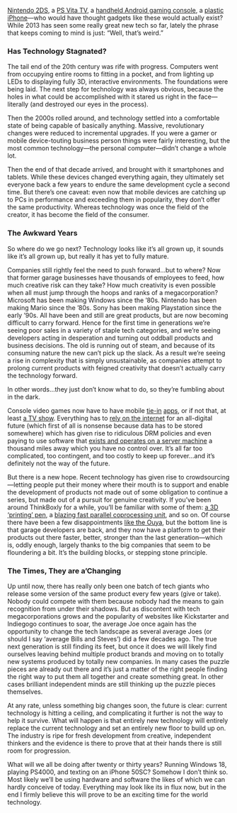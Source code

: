 <!--t What’s Going on With Technology? t-->
<!--tag 2013,archive,features,tech,thinkboxly tag-->
<!--image /content/images/whats-going-on-with-technology/questionmarkboard1.jpg image-->
  
[Nintendo 2DS](http://www.nintendo.com/3ds/new/), a [PS Vita TV](http://kotaku.com/introducing-ps-vita-tv-1276599936), a [handheld Android gaming console](http://shield.nvidia.com/), a [plastic iPhone](http://www.apple.com/iphone-5c/)—who would have thought gadgets like these would actually exist? While 2013 has seen some really great new tech so far, lately the phrase that keeps coming to mind is just: “Well, that’s weird.”  
  

### Has Technology Stagnated?

  
The tail end of the 20th century was rife with progress. Computers went from occupying entire rooms to fitting in a pocket, and from lighting up LEDs to displaying fully 3D, interactive environments. The foundations were being laid. The next step for technology was always obvious, because the holes in what could be accomplished with it stared us right in the face—literally (and destroyed our eyes in the process).  
  
Then the 2000s rolled around, and technology settled into a comfortable state of being capable of basically anything. Massive, revolutionary changes were reduced to incremental upgrades. If you were a gamer or mobile device-touting business person things were fairly interesting, but the most common technology—the personal computer—didn’t change a whole lot.  
  
Then the end of that decade arrived, and brought with it smartphones and tablets. While these devices changed everything again, they ultimately set everyone back a few years to endure the same development cycle a second time. But there’s one caveat: even now that mobile devices are catching up to PCs in performance and exceeding them in popularity, they don’t offer the same productivity. Whereas technology was once the field of the creator, it has become the field of the consumer.  
  

### The Awkward Years

  
So where do we go next? Technology looks like it’s all grown up, it sounds like it’s all grown up, but really it has yet to fully mature.  
  
Companies still rightly feel the need to push forward…but to where? Now that former garage businesses have thousands of employees to feed, how much creative risk can they take? How much creativity is even possible when all must jump through the hoops and ranks of a megacorporation? Microsoft has been making Windows since the ’80s. Nintendo has been making Mario since the ’80s. Sony has been making Playstation since the early ’90s. All have been and still are great products, but are now becoming difficult to carry forward. Hence for the first time in generations we’re seeing poor sales in a variety of staple tech categories, and we’re seeing developers acting in desperation and turning out oddball products and business decisions. The old is running out of steam, and because of its consuming nature the new can’t pick up the slack. As a result we’re seeing a rise in complexity that is simply unsustainable, as companies attempt to prolong current products with feigned creativity that doesn’t actually carry the technology forward.  
  
In other words…they just don’t know what to do, so they’re fumbling about in the dark.  
  
Console video games now have to have mobile [tie-in](http://www.youtube.com/watch?v=Vxc3F1Skpcg) [apps](http://www.joystiq.com/2013/09/07/watch-dogs-free-mobile-companion-app-detailed/), or if not that, at least [a TV show](http://www.polygon.com/2013/6/12/4420924/quantum-break-xbox-one-remedy-e3-2013). Everything has to [rely on the internet](http://en.wikipedia.org/wiki/Always-on_DRM) for an all-digital future (which first of all is nonsense because data has to be stored somewhere) which has given rise to ridiculous DRM policies and even paying to use software that [exists and operates on a server machine](http://en.wikipedia.org/wiki/Cloud_gaming) a thousand miles away which you have no control over. It’s all far too complicated, too contingent, and too costly to keep up forever…and it’s definitely not the way of the future.  
  
But there is a new hope. Recent technology has given rise to crowdsourcing—letting people put their money where their mouth is to support and enable the development of products not made out of some obligation to continue a series, but made out of a pursuit for genuine creativity. If you’ve been around ThinkBoxly for a while, you’ll be familiar with some of them: [a 3D ‘printing’ pen](http://the3doodler.com/), a [blazing fast parallel coprocessing unit](www.adapteva.com/products/parallella/parallella/), and so on. Of course there have been a few disappointments [like the Ouya](http://www.technobuffalo.com/2013/08/03/ouya-credit-to-kickstarter-backers/), but the bottom line is that garage developers are back, and they now have a platform to get their products out there faster, better, stronger than the last generation—which is, oddly enough, largely thanks to the big companies that seem to be floundering a bit. It’s the building blocks, or stepping stone principle.  
  

### The Times, They are a’Changing

  
Up until now, there has really only been one batch of tech giants who release some version of the same product every few years (give or take). Nobody could compete with them because nobody had the means to gain recognition from under their shadows. But as discontent with tech megacorporations grows and the popularity of websites like Kickstarter and Indiegogo continues to soar, the average Joe once again has the opportunity to change the tech landscape as several average Joes (or should I say ‘average Bills and Steves’) did a few decades ago. The true next generation is still finding its feet, but once it does we will likely find ourselves leaving behind multiple product brands and moving on to totally new systems produced by totally new companies. In many cases the puzzle pieces are already out there and it’s just a matter of the right people finding the right way to put them all together and create something great. In other cases brilliant independent minds are still thinking up the puzzle pieces themselves.  
  
At any rate, unless something big changes soon, the future is clear: current technology is hitting a ceiling, and complicating it further is not the way to help it survive. What will happen is that entirely new technology will entirely replace the current technology and set an entirely new floor to build up on. The industry is ripe for fresh development from creative, independent thinkers and the evidence is there to prove that at their hands there is still room for progression.  
  
What will we all be doing after twenty or thirty years? Running Windows 18, playing PS4000, and texting on an iPhone 50SC? Somehow I don’t think so. Most likely we’ll be using hardware and software the likes of which we can hardly conceive of today. Everything may look like its in flux now, but in the end I firmly believe this will prove to be an exciting time for the world technology.
